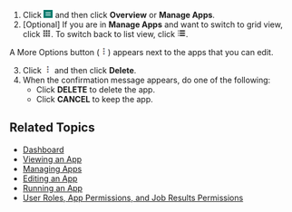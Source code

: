 
1. Click ![menu button](images/menu-button.png) and then click **Overview** or **Manage Apps**. 
2. [Optional] If you are in **Manage Apps** and want to switch to grid view, click ![grid view](images/grid-view.png). To switch back to list view, click ![list view](images/list-view.png).
  
  A More Options button (![more options button](images/more-options.png)) appears next to the apps that you can edit.
  
3. Click ![more options button](images/more-options.png) and then click **Delete**.
4. When the confirmation message appears, do one of the following:
   * Click **DELETE** to delete the app.
   * Click **CANCEL** to keep the app.
 
## Related Topics
* [Dashboard](overview.md)
* [Viewing an App](viewing-app.md)
* [Managing Apps](managing-apps.md)
* [Editing an App](editing-app.md)
* [Running an App](running-app.md)
* [User Roles, App Permissions, and Job Results Permissions](app-permission-user-role.md)
